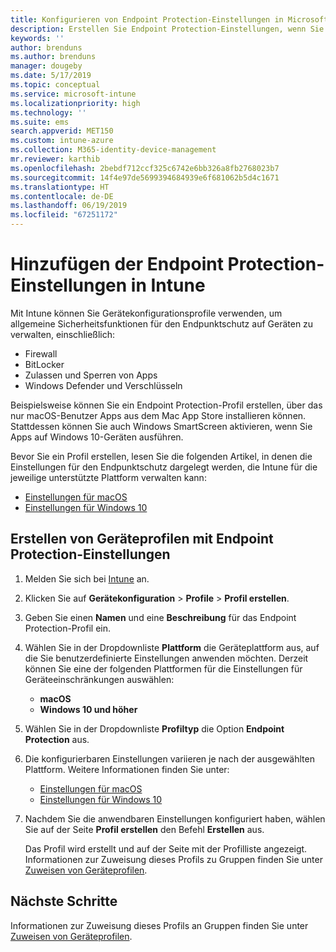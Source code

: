 ```yaml
---
title: Konfigurieren von Endpoint Protection-Einstellungen in Microsoft Intune – Azure | Microsoft-Dokumentation
description: Erstellen Sie Endpoint Protection-Einstellungen, wenn Sie in Microsoft Intune ein macOS- oder Windows 10-Geräteprofil erstellen.
keywords: ''
author: brenduns
ms.author: brenduns
manager: dougeby
ms.date: 5/17/2019
ms.topic: conceptual
ms.service: microsoft-intune
ms.localizationpriority: high
ms.technology: ''
ms.suite: ems
search.appverid: MET150
ms.custom: intune-azure
ms.collection: M365-identity-device-management
mr.reviewer: karthib
ms.openlocfilehash: 2bebdf712ccf325c6742e6bb326a8fb2768023b7
ms.sourcegitcommit: 14f4e97de5699394684939e6f681062b5d4c1671
ms.translationtype: HT
ms.contentlocale: de-DE
ms.lasthandoff: 06/19/2019
ms.locfileid: "67251172"
---
```

# <a name="add-endpoint-protection-settings-in-intune"></a>Hinzufügen der Endpoint Protection-Einstellungen in Intune

Mit Intune können Sie Gerätekonfigurationsprofile verwenden, um allgemeine Sicherheitsfunktionen für den Endpunktschutz auf Geräten zu verwalten, einschließlich:
- Firewall 
- BitLocker
- Zulassen und Sperren von Apps  
- Windows Defender und Verschlüsseln

Beispielsweise können Sie ein Endpoint Protection-Profil erstellen, über das nur macOS-Benutzer Apps aus dem Mac App Store installieren können. Stattdessen können Sie auch Windows SmartScreen aktivieren, wenn Sie Apps auf Windows 10-Geräten ausführen.

Bevor Sie ein Profil erstellen, lesen Sie die folgenden Artikel, in denen die Einstellungen für den Endpunktschutz dargelegt werden, die Intune für die jeweilige unterstützte Plattform verwalten kann: 
   - [Einstellungen für macOS](endpoint-protection-macos.md)
   - [Einstellungen für Windows 10](endpoint-protection-windows-10.md)

## <a name="create-a-device-profile-containing-endpoint-protection-settings"></a>Erstellen von Geräteprofilen mit Endpoint Protection-Einstellungen

1. Melden Sie sich bei [Intune](https://go.microsoft.com/fwlink/?linkid=2090973) an.
3. Klicken Sie auf **Gerätekonfiguration** > **Profile** > **Profil erstellen**.
4. Geben Sie einen **Namen** und eine **Beschreibung** für das Endpoint Protection-Profil ein.
5. Wählen Sie in der Dropdownliste **Plattform** die Geräteplattform aus, auf die Sie benutzerdefinierte Einstellungen anwenden möchten. Derzeit können Sie eine der folgenden Plattformen für die Einstellungen für Geräteeinschränkungen auswählen:
   - **macOS**
   - **Windows 10 und höher**
6. Wählen Sie in der Dropdownliste **Profiltyp** die Option **Endpoint Protection** aus. 
7. Die konfigurierbaren Einstellungen variieren je nach der ausgewählten Plattform. Weitere Informationen finden Sie unter:
   - [Einstellungen für macOS](endpoint-protection-macos.md)
   - [Einstellungen für Windows 10](endpoint-protection-windows-10.md)  

8. Nachdem Sie die anwendbaren Einstellungen konfiguriert haben, wählen Sie auf der Seite **Profil erstellen** den Befehl **Erstellen** aus.

   Das Profil wird erstellt und auf der Seite mit der Profilliste angezeigt. Informationen zur Zuweisung dieses Profils zu Gruppen finden Sie unter [Zuweisen von Geräteprofilen](device-profile-assign.md).


## <a name="next-steps"></a>Nächste Schritte  

Informationen zur Zuweisung dieses Profils an Gruppen finden Sie unter [Zuweisen von Geräteprofilen](device-profile-assign.md).
